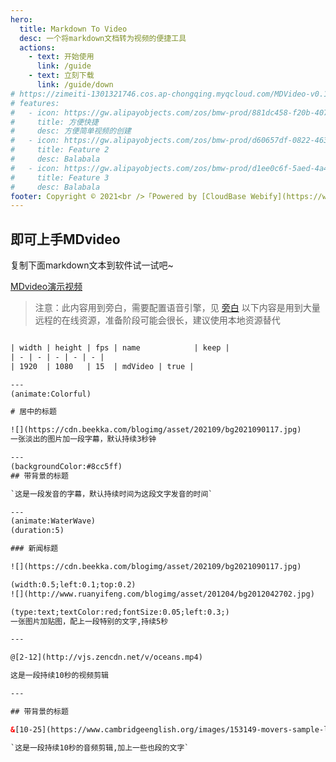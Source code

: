 ```yaml
---
hero:
  title: Markdown To Video
  desc: 一个将markdown文档转为视频的便捷工具
  actions:
    - text: 开始使用
      link: /guide
    - text: 立刻下载
      link: /guide/down
# https://zimeiti-1301321746.cos.ap-chongqing.myqcloud.com/MDVideo-v0.1.1-setup.exe
# features:
#   - icon: https://gw.alipayobjects.com/zos/bmw-prod/881dc458-f20b-407b-947a-95104b5ec82b/k79dm8ih_w144_h144.png
#     title: 方便快捷
#     desc: 方便简单视频的创建
#   - icon: https://gw.alipayobjects.com/zos/bmw-prod/d60657df-0822-4631-9d7c-e7a869c2f21c/k79dmz3q_w126_h126.png
#     title: Feature 2
#     desc: Balabala
#   - icon: https://gw.alipayobjects.com/zos/bmw-prod/d1ee0c6f-5aed-4a45-a507-339a4bfe076c/k7bjsocq_w144_h144.png
#     title: Feature 3
#     desc: Balabala
footer: Copyright © 2021<br />「Powered by [CloudBase Webify](https://webify.cloudbase.net/)」
---
```


## 即可上手MDvideo


<Alert> 复制下面markdown文本到软件试一试吧~</Alert>

  
<a target="_blank" href="/images/mdvideo.mp4">MDvideo演示视频</a>



> 注意：此内容用到旁白，需要配置语音引擎，见 [旁白](/guide/notice#自动语音合成为什么不生效)
> 以下内容是用到大量远程的在线资源，准备阶段可能会很长，建议使用本地资源替代

```html

| width | height | fps | name            | keep |
| - | - | - | - | - |
| 1920  | 1080   | 15  | mdVideo | true |

---
(animate:Colorful)

# 居中的标题

![](https://cdn.beekka.com/blogimg/asset/202109/bg2021090117.jpg)
一张淡出的图片加一段字幕，默认持续3秒钟

---
(backgroundColor:#8cc5ff)
## 带背景的标题

`这是一段发音的字幕，默认持续时间为这段文字发音的时间`

---
(animate:WaterWave)
(duration:5)

### 新闻标题

![](https://cdn.beekka.com/blogimg/asset/202109/bg2021090117.jpg)

(width:0.5;left:0.1;top:0.2)
![](http://www.ruanyifeng.com/blogimg/asset/201204/bg2012042702.jpg)

(type:text;textColor:red;fontSize:0.05;left:0.3;)
一张图片加贴图，配上一段特别的文字,持续5秒

---

@[2-12](http://vjs.zencdn.net/v/oceans.mp4)

这是一段持续10秒的视频剪辑

---

## 带背景的标题

&[10-25](https://www.cambridgeenglish.org/images/153149-movers-sample-listening-test-vol2.mp3)

`这是一段持续10秒的音频剪辑,加上一些也段的文字`


```

